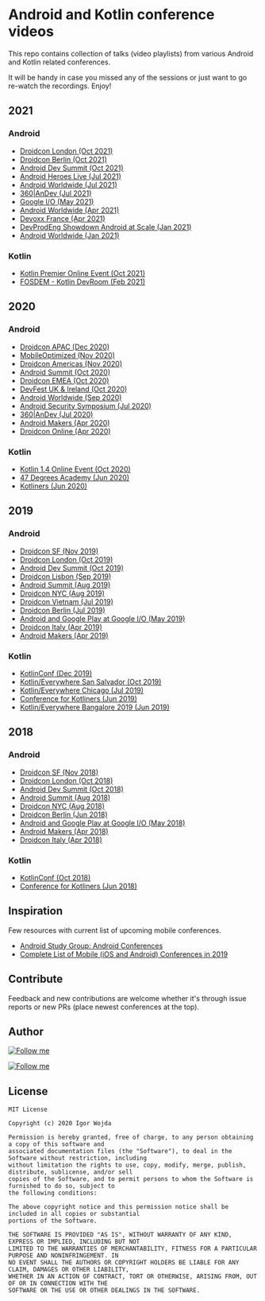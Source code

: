 # Android and Kotlin conference videos

This repo contains collection of talks (video playlists) from various Android and Kotlin related conferences.

It will be handy in case you missed any of the sessions or just want to go re-watch the recordings. Enjoy!

## 2021

### Android
- [Droidcon London (Oct 2021)](https://www.droidcon.com/content/?filter_postyear=2021&filter_post_event_tag=droidcon-london)
- [Droidcon Berlin (Oct 2021)](https://www.droidcon.com/content/?filter_postyear=2021&filter_post_event_tag=droidcon-berlin)
- [Android Dev Summit (Oct 2021)](https://www.youtube.com/playlist?list=PLWz5rJ2EKKc_KamvEnBDJrBptAfQni7Ig)
- [Android Heroes Live (Jul 2021)](https://www.youtube.com/playlist?list=PL4ebO4PmeAi5qVzDbcM5mfbCnMHYy1stH)
- [Android Worldwide (Jul 2021)](https://www.youtube.com/playlist?list=PLjQD4n5Df70Fg0R0-wFb5k_JyiP1jb9yD)
- [360|AnDev (Jul 2021)](https://360andev.com/session-recordings/)
- [Google I/O (May 2021)](https://www.youtube.com/playlist?list=PLOU2XLYxmsIJhsF3up2ueu2pRealr9raD)
- [Android Worldwide (Apr 2021)](https://www.youtube.com/playlist?list=PLjQD4n5Df70GUtfuASzNNad9KTHnVZ49n)
- [Devoxx France (Apr 2021)](https://www.youtube.com/watch?v=zCMra9RgCzw&list=PLTbQvx84FrATz-mQ5-C6U7vr8shnC_C3i)
- [DevProdEng Showdown Android at Scale (Jan 2021)](https://www.youtube.com/playlist?list=PLLQbIfXVLZqHiRLgGIsFI9D5CRhhjCSAi)
- [Android Worldwide (Jan 2021)](https://www.youtube.com/playlist?list=PLjQD4n5Df70Ft1bZIknFRyqI4RONtoF3O)

### Kotlin

- [Kotlin Premier Online Event (Oct 2021)](https://www.youtube.com/playlist?list=PLlFc5cFwUnmxS9GQ0HtzUG1a7WQ2cvF6U)
- [FOSDEM - Kotlin DevRoom (Feb 2021)](https://archive.fosdem.org/2021/schedule/track/kotlin/)

## 2020

### Android

- [Droidcon APAC (Dec 2020)](https://www.droidcon.com/videos?path=%20droidcon%20APAC)
- [MobileOptimized (Nov 2020)](https://www.youtube.com/playlist?list=PLpVeA1tdgfCAEG_WDyLKoHDxmsGocQaX6)
- [Droidcon Americas (Nov 2020)](https://www.droidcon.com/videos?path=droidcon%20Americas)
- [Android Summit (Oct 2020)](https://www.youtube.com/playlist?list=PLzJZrgVJE8BYZvsHFe2M3FjjTmjbcT6hH)
- [Droidcon EMEA (Oct 2020)](https://www.droidcon.com/videos?path=droidcon%20EMEA)
- [DevFest UK & Ireland (Oct 2020)](https://www.youtube.com/playlist?list=PLGCUisAoTVvFAZPVqSx54snMBTXw798Jr)
- [Android Worldwide (Sep 2020)](https://www.youtube.com/playlist?list=PLjQD4n5Df70HDqTHI_xT7U_SnbAeZyqVa)
- [Android Security Symposium (Jul 2020)](https://www.youtube.com/playlist?list=PL61IkVbNYniUTmprGxMnlUFxmFj79Wmpw)
- [360|AnDev (Jul 2020)](https://www.youtube.com/playlist?list=PLnD_TKDSaFyXWrnnEhfxeKABuq49Is-8o)
- [Android Makers (Apr 2020)](https://www.youtube.com/playlist?list=PLn7H9CUCuXAsILGb3mNo654e2G-d9K_I1)
- [Droidcon Online (Apr 2020)](https://www.droidcon.com/videos?path=droidcon%20Online)

### Kotlin

- [Kotlin 1.4 Online Event (Oct 2020)](https://www.youtube.com/playlist?list=PLQ176FUIyIUankIQrXKNfXaOxOPx04D8V)
- [47 Degrees Academy (Jun 2020)](https://www.youtube.com/playlist?list=PLTx-VKTe8yLyr2ExNXf6O81C07GJ6WgV1)
- [Kotliners (Jun 2020)](https://www.youtube.com/watch?v=5qcpq6jnrXI&list=PLnYRVL0Cw1FQRDYpKQ8kbcg2-K8I9k1RH)

## 2019

### Android

- [Droidcon SF (Nov 2019)](https://www.droidcon.com/videos?path=San%20Francisco/2019)
- [Droidcon London (Oct 2019)](https://www.droidcon.com/videos?path=London/2019)
- [Android Dev Summit (Oct 2019)](https://www.youtube.com/playlist?list=PLWz5rJ2EKKc_xXXubDti2eRnIKU0p7wHd)
- [Droidcon Lisbon (Sep 2019)](https://www.youtube.com/playlist?list=PLPXWhj_QEAWLsKUC0hBqqqi2w2Lp6jmkn)
- [Android Summit (Aug 2019)](https://www.youtube.com/playlist?list=PLzJZrgVJE8BZqXB8jXMJOkMJmA1VxxCp7)
- [Droidcon NYC (Aug 2019)](https://www.droidcon.com/videos?path=New%20York%20City/2019)
- [Droidcon Vietnam (Jul 2019)](https://www.youtube.com/playlist?list=PLHn58DBdDFkrhLCbtzashZYuMapIBWT2b)
- [Droidcon Berlin (Jul 2019)](https://www.droidcon.com/videos?path=Berlin/2019)
- [Android and Google Play at Google I/O (May 2019)](https://www.youtube.com/playlist?list=PLWz5rJ2EKKc9FfSQIRXEWyWpHD6TtwxMM)
- [Droidcon Italy (Apr 2019)](https://www.droidcon.com/videos?path=Turin/2019)
- [Android Makers (Apr 2019)](https://www.youtube.com/playlist?list=PLn7H9CUCuXAu5r4kT8RcK8B2GuBqMODX3)

### Kotlin
- [KotlinConf (Dec 2019)](https://www.youtube.com/playlist?list=PLQ176FUIyIUY6SKGl3Cj9yeYibBuRr3Hl)
- [Kotlin/Everywhere San Salvador (Oct 2019)](https://www.youtube.com/playlist?list=PLMVVX8KNuYriiM1W8HpyXfkTqnRNt3S-z)
- [Kotlin/Everywhere Chicago (Jul 2019)](https://www.youtube.com/playlist?list=PLb1tSwQ0ReIFFJbVpbNGIvmELaucyBTaL)
- [Conference for Kotliners (Jun 2019)](https://www.youtube.com/playlist?list=PLnYRVL0Cw1FSUJ-WdhV2Ija9kA9q0qP3e)
- [Kotlin/Everywhere Bangalore 2019 (Jun 2019)](https://www.youtube.com/playlist?list=PLQ176FUIyIUaGo4LInr-M4pDDBfXX70kd)

## 2018

### Android

- [Droidcon SF (Nov 2018)](https://www.youtube.com/playlist?list=PLYioXtkIMlS9CMDDq3TcmxXsC455x6_XL)
- [Droidcon London (Oct 2018)](https://skillsmatter.com/conferences/10301-droidcon-london-2018#skillscasts)
- [Android Dev Summit (Oct 2018)](https://www.youtube.com/playlist?list=PLWz5rJ2EKKc8WFYCR9esqGGY0vOZm2l6e)
- [Android Summit (Aug 2018)](https://www.youtube.com/playlist?list=PLzJZrgVJE8BbctT8_LBqUUHDzFTjKsEkU)
- [Droidcon NYC (Aug 2018)](https://www.youtube.com/playlist?list=PLdb5m83JnoaBqMWF-qqhZY_01SNEhG5Qs)
- [Droidcon Berlin (Jun 2018)](https://www.youtube.com/playlist?list=PL9Pfzam3fFdcu8mJ675LE7iR4gj8G60sp)
- [Android and Google Play at Google I/O (May 2018)](https://www.youtube.com/playlist?list=PLWz5rJ2EKKc9Gq6FEnSXClhYkWAStbwlC)
- [Android Makers (Apr 2018)](https://www.youtube.com/playlist?list=PLn7H9CUCuXAus0YgFW7QiIpnwHJd3Yinw)
- [Droidcon Italy (Apr 2018)](https://www.youtube.com/playlist?list=PL4ebO4PmeAi4-3fhc8rD-IRQcsiK-tXQP)

### Kotlin

- [KotlinConf (Oct 2018)](https://www.youtube.com/playlist?list=PLQ176FUIyIUbVvFMqDc2jhxS-t562uytr)
- [Conference for Kotliners (Jun 2018)](https://www.youtube.com/playlist?list=PLnYRVL0Cw1FT5LO1r3QWku_VyY1H1et7w)

## Inspiration

Few resources with current list of upcoming mobile conferences.

- [Android Study Group: Android Conferences](https://androidstudygroup.github.io/conferences/)
- [Complete List of Mobile (iOS and Android) Conferences in 2019](https://bugfender.com/conferences/)

## Contribute

Feedback and new contributions are welcome whether it's through issue reports or new PRs (place newest conferences at the top).

## Author

[![Follow me](https://github.com/igorwojda/android-showcase/raw/main/misc/image/avatar.png)](https://twitter.com/igorwojda)

[![Follow me](https://img.shields.io/twitter/follow/igorwojda?style=social)](https://twitter.com/igorwojda)

## License
```
MIT License

Copyright (c) 2020 Igor Wojda

Permission is hereby granted, free of charge, to any person obtaining a copy of this software and 
associated documentation files (the "Software"), to deal in the Software without restriction, including 
without limitation the rights to use, copy, modify, merge, publish, distribute, sublicense, and/or sell 
copies of the Software, and to permit persons to whom the Software is furnished to do so, subject to 
the following conditions:

The above copyright notice and this permission notice shall be included in all copies or substantial 
portions of the Software.

THE SOFTWARE IS PROVIDED "AS IS", WITHOUT WARRANTY OF ANY KIND, EXPRESS OR IMPLIED, INCLUDING BUT NOT 
LIMITED TO THE WARRANTIES OF MERCHANTABILITY, FITNESS FOR A PARTICULAR PURPOSE AND NONINFRINGEMENT. IN 
NO EVENT SHALL THE AUTHORS OR COPYRIGHT HOLDERS BE LIABLE FOR ANY CLAIM, DAMAGES OR OTHER LIABILITY, 
WHETHER IN AN ACTION OF CONTRACT, TORT OR OTHERWISE, ARISING FROM, OUT OF OR IN CONNECTION WITH THE 
SOFTWARE OR THE USE OR OTHER DEALINGS IN THE SOFTWARE.
```
